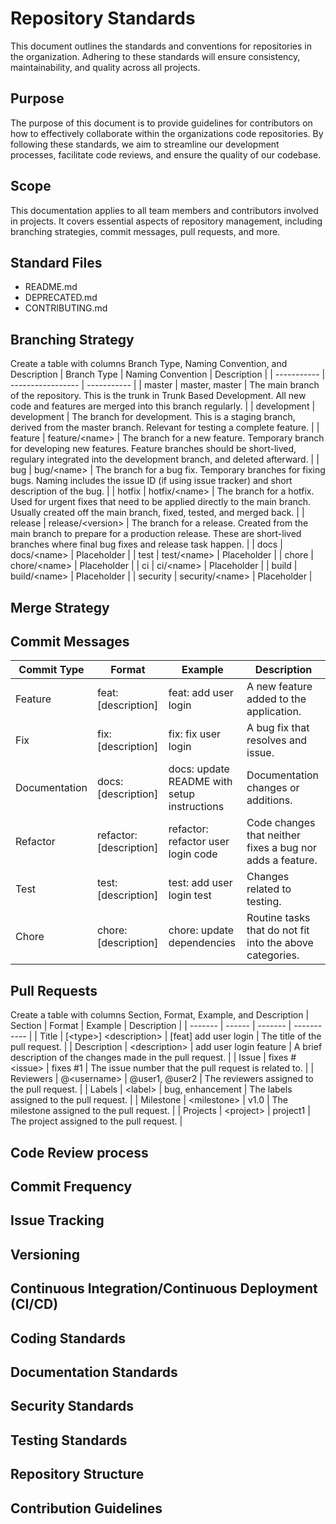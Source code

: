 # Repository Standards

This document outlines the standards and conventions for repositories in the organization. Adhering to these standards will ensure consistency, maintainability, and quality across all projects.

## Purpose
The purpose of this document is to provide guidelines for contributors on how to effectively collaborate within the organizations code repositories. By following these standards, we aim to streamline our development processes, facilitate code reviews, and ensure the quality of our codebase.

## Scope
This documentation applies to all team members and contributors involved in projects. It covers essential aspects of repository management, including branching strategies, commit messages, pull requests, and more.

## Standard Files
- README.md
- DEPRECATED.md
- CONTRIBUTING.md

## Branching Strategy
Create a table with columns Branch Type, Naming Convention, and Description
| Branch Type | Naming Convention | Description |
| ----------- | ----------------- | ----------- |
| master | master, master | The main branch of the repository. This is the trunk in Trunk Based Development. All new code and features are merged into this branch regularly. |
| development | development | The branch for development.  This is a staging branch, derived from the master branch. Relevant for testing a complete feature. |
| feature | feature/\<name> | The branch for a new feature. Temporary branch for developing new features. Feature branches should be short-lived, regulary integrated into the development branch, and deleted afterward. |
| bug | bug/\<name> | The branch for a bug fix. Temporary branches for fixing bugs. Naming includes the issue ID (if using issue tracker) and short description of the bug. |
| hotfix | hotfix/\<name> | The branch for a hotfix. Used for urgent fixes that need to be applied directly to the main branch. Usually created off the main branch, fixed, tested, and merged back. |
| release | release/\<version> | The branch for a release. Created from the main branch to prepare for a production release. These are short-lived branches where final bug fixes and release task happen. |
| docs | docs/\<name> | Placeholder |
| test | test/\<name> | Placeholder |
| chore | chore/\<name> | Placeholder |
| ci | ci/\<name> | Placeholder |
| build | build/\<name> | Placeholder |
| security | security/\<name> | Placeholder |

## Merge Strategy

## Commit Messages
| Commit Type | Format | Example | Description |
| ----------- | ------ | ------- | ----------- |
| Feature | feat: [description] | feat: add user login | A new feature added to the application. |
| Fix | fix: [description] | fix: fix user login | A bug fix that resolves and issue. |
| Documentation | docs: [description] | docs: update README with setup instructions | Documentation changes or additions. |
| Refactor | refactor: [description] | refactor: refactor user login code | Code changes that neither fixes a bug nor adds a feature. |
| Test | test: [description] | test: add user login test | Changes related to testing. |
| Chore | chore: [description] | chore: update dependencies | Routine tasks that do not fit into the above categories. |

## Pull Requests
Create a table with columns Section, Format, Example, and Description
| Section | Format | Example | Description |
| ------- | ------ | ------- | ----------- |
| Title | [\<type>] \<description> | [feat] add user login | The title of the pull request. |
| Description | \<description> | add user login feature | A brief description of the changes made in the pull request. |
| Issue | fixes #\<issue> | fixes #1 | The issue number that the pull request is related to. |
| Reviewers | @\<username> | @user1, @user2 | The reviewers assigned to the pull request. |
| Labels | \<label> | bug, enhancement | The labels assigned to the pull request. |
| Milestone | \<milestone> | v1.0 | The milestone assigned to the pull request. |
| Projects | \<project> | project1 | The project assigned to the pull request. |

## Code Review process

## Commit Frequency

## Issue Tracking

## Versioning

## Continuous Integration/Continuous Deployment (CI/CD)

## Coding Standards

## Documentation Standards

## Security Standards

## Testing Standards

## Repository Structure

## Contribution Guidelines